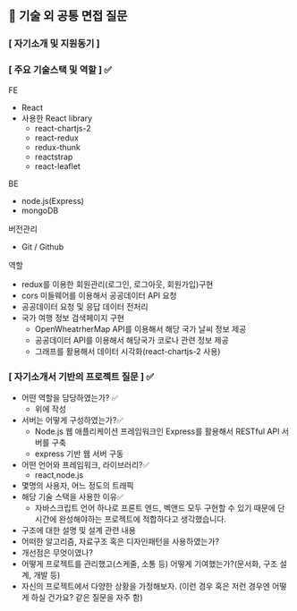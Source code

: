 ## 📃 기술 외 공통 면접 질문

### [ 자기소개 및 지원동기 ]

### [ 주요 기술스택 및 역할 ] ✅

FE

- React
- 사용한 React library
    - react-chartjs-2
    - react-redux
    - redux-thunk
    - reactstrap
    - react-leaflet

BE

- node.js(Express)
- mongoDB

버전관리

- Git / Github

역할

- redux를 이용한 회원관리(로그인, 로그아웃, 회원가입)구현
- cors 미들웨어를 이용해서 공공데이터 API 요청
- 공공데이터 요청 및 응답 데이터 전처리
- 국가 여행 정보 검색페이지 구현
    - OpenWheatrherMap API를 이용해서 해당 국가 날씨 정보 제공
    - 공공데이터 API를 이용해서 해당국가 코로나 관련 정보 제공
    - 그래프를 활용해서 데이터 시각화(react-chartjs-2 사용)

### [ 자기소개서 기반의 프로젝트 질문 ] ✅

- 어떤 역할을 담당하였는가? ✅
    - 위에 작성
- 서버는 어떻게 구성하였는가?✅
    - Node.js 웹 애플리케이션 프레임워크인 Express를 활용해서 RESTful API 서버를 구축
    - express 기반 웹 서버 구동
- 어떤 언어와 프레임워크, 라이브러리?✅
    - react,node.js
- 몇명의 사용자, 어느 정도의 트래픽
- 해당 기술 스택을 사용한 이유✅
    - 자바스크립트 언어 하나로 프론트 엔드, 벡앤드 모두 구현할 수 있기 때문에 단시간에 완성해야하는 프로젝트에 적합하다고 생각했습니다.
- 구조에 대한 설명 및 설계 관련 내용
- 어떠한 알고리즘, 자료구조 혹은 디자인패턴을 사용하였는가?
- 개선점은 무엇이였나?
- 어떻게 프로젝트를 관리했고(스케줄, 소통 등) 어떻게 기여했는가?(문서화, 구조 설계, 개발 등)
- 자신의 프로젝트에서 다양한 상황을 가정해보자. (이런 경우 혹은 저런 경우엔 어떻게 하실 건가요? 같은 질문을 자주 함)
